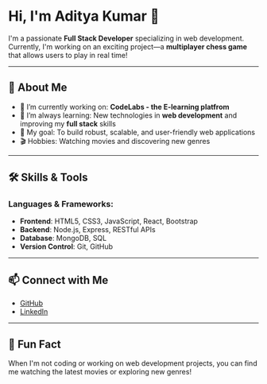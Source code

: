 # Hi, I'm Aditya Kumar 👋

I'm a passionate **Full Stack Developer** specializing in web development. Currently, I'm working on an exciting project—a **multiplayer chess game** that allows users to play in real time!

---

## 🚀 About Me

- 🔭 I’m currently working on: **CodeLabs - the E-learning platfrom**
- 🌱 I’m always learning: New technologies in **web development** and improving my **full stack** skills
- 🎯 My goal: To build robust, scalable, and user-friendly web applications
- 🎬 Hobbies: Watching movies and discovering new genres

---

## 🛠️ Skills & Tools

### Languages & Frameworks:
- **Frontend**: HTML5, CSS3, JavaScript, React, Bootstrap
- **Backend**: Node.js, Express, RESTful APIs
- **Database**: MongoDB, SQL
- **Version Control**: Git, GitHub

---

## 📫 Connect with Me

- [GitHub](https://github.com/adityakumar841208)
- [LinkedIn](https://www.linkedin.com/in/aditya246/)

---

## 🌟 Fun Fact
When I'm not coding or working on web development projects, you can find me watching the latest movies or exploring new genres!

